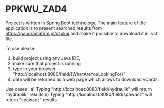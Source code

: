 # PPKWU_ZAD4

Project is written in Spring Boot technology.
The main feature of the application is to present searched results from https://panoramafirm.pl/szukaj and make it possible to download it in .vcf file. 

To use please:
1) build project using any Java IDE,
2) make sure that project is running
3) type in your browser "http://localhost:8080/field/{WhatAreYouLookingFor}"
4) data will be returned as a web page which allows to download vCards.

Use cases :
a) Typing "http://localhost:8080/field/hydraulik" will return "hydraulik" results
b) Typing "http://localhost:8080/field/spawacz" will return "spawacz" results

